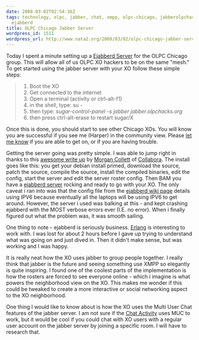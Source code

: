 ```yaml
---
date: 2008-03-02T02:54:36Z
tags: technology, olpc, jabber, chat, xmpp, olpc-chicago, jabberolpchacksorg, jabber-server,
  ejabberd
title: OLPC Chicago Jabber Server
wordpress_id: 1511
wordpress_url: http://www.nata2.org/2008/03/02/olpc-chicago-jabber-server/
---
```


Today I spent a minute setting up a <a href="http://lists.laptop.org/pipermail/olpc-chicago/2008-March/000136.html">Ejabberd Server</a> for the OLPC Chicago group. This will allow all of us OLPC XO hackers to be on the same "mesh." To get started using the jabber server with your XO follow these simple steps:
<blockquote>
<ol>
	<li>Boot the XO</li>
	<li>Get connected to the internet</li>
	<li>Open a terminal (activity or ctrl-alt-f1)</li>
	<li>in the shell, type: su -</li>
	<li>then type: <i>sugar-control-panel -s jabber jabber.olpchacks.org</i></li>
	<li>then press ctrl-alt-erase to restart sugar/X</li>
</ol>
</blockquote>
Once this is done, you should start to see other Chicago XOs. You will know you are successful if you see me (Harper) in the community view. Please <a href="http://harperreed.org/contact">let me know</a> if you are able to get on, or if you are having trouble.

Getting the server going was pretty simple. I was able to jump right in thanks to this <a href="http://morgancollett.wordpress.com/2008/02/27/olpc-community-jabber-servers-ejabberd-200-from-source/">awesome write up</a> by <a href="http://morgancollett.wordpress.com/about/">Morgan Collett</a> of <a href="http://www.collabora.co.uk/">Collabora</a>. The install goes like this: you get your debian install primed, download the source, patch the source, compile the source, install the compiled binaries, edit the config, start the server and edit the server roster config. Then BAM you have a <a href="http://www.ejabberd.im/">ejabberd server</a> rocking and ready to go with your XO. The only caveat i ran into was that the config file from the <a href="http://wiki.laptop.org/go/Ejabberd_Configuration">ejabberd wiki page</a> details using IPV6 because eventually all the laptops will be using IPV6 to get around. However, the server i used was balking at this - and kept crashing ejabberd with the MOST verbose errors ever (I.E. no error). When i finally figured out what the problem was, it was smooth sailing.

One thing to note - ejabberd is seriously business. <a href="http://erlang.org/">Erlang</a> is interesting to work with. I was lost for about 2 hours before I gave up trying to understand what was going on and just dived in. Then it didn't make sense, but was working and I was happy.

It is really neat how the XO uses jabber to group people together. I really think that jabber is the future and seeing something use XMPP so elegantly is quite inspiring. I found one of the coolest parts of the implementation is how the rosters are forced to see everyone online - which i imagine is what powers the neighborhood view on the XO. This makes me wonder if this could be tweaked to create a more interactive or social networking aspect to the XO neighborhood.

One thing I would like to know about is how the XO uses the Multi User Chat features of the jabber server. I am not sure if the <a href="http://wiki.laptop.org/go/Chat">Chat Activity</a> uses MUC to work, but it would be cool if you could chat with XO users with a regular user account on the jabber server by joining a specific room. I will have to research that.
